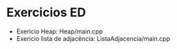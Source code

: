 # Exercicios ED

- Exericio Heap: Heap/main.cpp
- Exericio lista de adjacência: ListaAdjacencia/main.cpp
